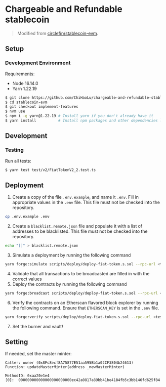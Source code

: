 # Chargeable and Refundable stablecoin

> Modified from
> [circlefin/stablecoin-evm](https://github.com/circlefin/stablecoin-evm).

## Setup

### Development Environment

Requirements:

- Node 16.14.0
- Yarn 1.22.19

```sh
$ git clone https://github.com/ChiHaoLu/chargeable-and-refundable-stablecoin.git
$ cd stablecoin-evm
$ git checkout implement-features
$ nvm use
$ npm i -g yarn@1.22.19 # Install yarn if you don't already have it
$ yarn install          # Install npm packages and other dependencies listed in setup.sh
```

## Development

### Testing

Run all tests:

```sh
$ yarn test test/v2/FiatTokenV2_2.test.ts
```

## Deployment

1. Create a copy of the file `.env.example`, and name it `.env`. Fill in
   appropriate values in the `.env` file. This file must not be checked into the
   repository.

```sh
cp .env.example .env
```

2. Create a `blacklist.remote.json` file and populate it with a list of
   addresses to be blacklisted. This file must not be checked into the
   repository.

```sh
echo "[]" > blacklist.remote.json
```

3. Simulate a deployment by running the following command

```sh
yarn forge:simulate scripts/deploy/deploy-fiat-token.s.sol --rpc-url <testnet_alias>
```

4. Validate that all transactions to be broadcasted are filled in with the
   correct values
5. Deploy the contracts by running the following command

```sh
yarn forge:broadcast scripts/deploy/deploy-fiat-token.s.sol --rpc-url <testnet_alias>
```

6. Verify the contracts on an Etherscan flavored block explorer by running the
   following command. Ensure that `ETHERSCAN_KEY` is set in the `.env` file.

```sh
yarn forge:verify scripts/deploy/deploy-fiat-token.s.sol --rpc-url <testnet_alias>
```

7. Set the burner and vault!

## Setting

If needed, set the master minter:

```
Caller: owner (0x8Fc8ecf8A75877E51aa595Bb1a02CF3804b24613)
Function: updateMasterMinter(address _newMasterMinter)

MethodID: 0xaa20e1e4
[0]:  000000000000000000000000ec42a0817a89bb41be4184fb5c3bb146fd625f84
```
